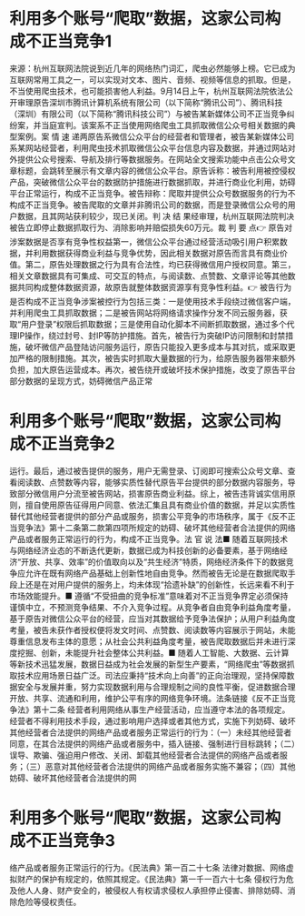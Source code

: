 # 利用多个账号“爬取”数据，这家公司构成不正当竞争1

来源：杭州互联网法院说到近几年的网络热门词汇，爬虫必然能够上榜。它已成为互联网常用工具之一，可以实现对文本、图片、音频、视频等信息的抓取。但是，不当使用爬虫技术，也可能损害他人利益。9月14日上午，杭州互联网法院依法公开审理原告深圳市腾讯计算机系统有限公司（以下简称“腾讯公司”）、腾讯科技（深圳）有限公司（以下简称“腾讯科技公司”）与被告某新媒体公司不正当竞争纠纷案，并当庭宣判。该案系不正当使用网络爬虫工具抓取微信公众号相关数据的典型案例。案 情 速 递两原告系微信公众平台的经营者和管理者，被告某新媒体公司系某网站经营者，利用爬虫技术抓取微信公众平台信息内容及数据，并通过网站对外提供公众号搜索、导航及排行等数据服务。在网站全文搜索功能中点击公众号文章标题，会跳转至展示有文章内容的微信公众平台。原告诉称：被告利用被控侵权产品，突破微信公众平台的数据防护措施进行数据抓取，并进行商业化利用，妨碍平台正常运行，构成不正当竞争。被告辩称：爬取并提供公众号数据服务的行为不构成不正当竞争。被告爬取的文章并非腾讯公司的数据，而是登录微信公众号的用户数据，且其网站获利较少，现已关闭。判 决 结 果经审理，杭州互联网法院判决被告立即停止数据抓取行为、消除影响并赔偿损失60万元。裁 判 要 点👉 原告对涉案数据是否享有竞争性权益第一，微信公众平台通过经营活动吸引用户积累数据，并利用数据获得商业利益与竞争优势，因此相关数据对原告而言具有商业价值。第二，原告处理数据之行为具有合法性，均已获得微信用户授权同意。第三，相关文章数据具有可集成、可交互的特点，与阅读数、点赞数、文章评论等其他数据共同构成整体数据资源，故原告就整体数据资源享有竞争性利益。👉 被告行为是否构成不正当竞争涉案被控行为包括三类：一是使用技术手段绕过微信客户端，并利用爬虫工具抓取数据；二是被告网站将网络请求操作分发不同云服务器，获取“用户登录”权限后抓取数据；三是使用自动化脚本不间断抓取数据，通过多个代理IP操作，绕过封号、封IP等防护措施。首先，被告行为突破IP访问限制和封禁措施，破坏微信产品登陆访问服务运行，原告只能投入更多成本与其对抗，或采取更加严格的限制措施。其次，被告实时抓取大量数据的行为，给原告服务器带来额外负担，加大原告运营成本。再次，被告绕开或破坏技术保护措施，改变了原告平台部分数据的呈现方式，妨碍微信产品正常

# 利用多个账号“爬取”数据，这家公司构成不正当竞争2

运行。最后，通过被告提供的服务，用户无需登录、订阅即可搜索公众号文章、查看阅读数、点赞数等内容，能够实质性替代原告平台提供的部分数据内容服务，导致部分微信用户分流至被告网站，损害原告商业利益。综上，被告违背诚实信用原则，擅自使用原告征得用户同意、依法汇集且具有商业价值的数据，并足以实质性替代其他经营者提供的部分产品或服务，损害公平竞争的市场秩序，属于《反不正当竞争法》第十二条第二款第四项所规定的妨碍、破坏其他经营者合法提供的网络产品或者服务正常运行的行为，构成不正当竞争。法 官 说 法■ 随着互联网技术与网络经济业态的不断迭代更新，数据已成为科技创新的必备要素，基于网络经济“开放、共享、效率”的价值取向以及“共生经济”特质，网络经济条件下的数据竞争应允许在既有网络产品基础上创新性地自由竞争。然而被告无论是在数据爬取手段上还是在对用户提供的服务上，均未体现“拾遗补缺”的创新性，长远来看不利于市场效能提升。■ 遵循“不受扭曲的竞争标准”意味着对不正当竞争界定必须保持谨慎中立，不预测竞争结果、不介入竞争过程。从竞争者自由竞争利益角度考量，基于原告对微信公众平台的经营，应当对其数据给予竞争法保护；从用户利益角度考量，被告未获作者授权便将发文时间、点赞数、阅读数等内容展示于网站，未能尊重信息发布主体的意愿；从社会公共利益角度考量，被告爬取数据后并未进行深度挖掘、创新，未能提升社会整体公共利益。■ 随着人工智能、大数据、云计算等新技术迅猛发展，数据日益成为社会发展的新型生产要素，“网络爬虫”等数据抓取技术应用场景日益广泛。司法应秉持“技术向上向善”的正向治理观，坚持保障数据安全与发展并重，努力实现数据利用与合理规制之间的良性平衡，促进数据合理开放、共享、流通和利用，维护公平有序的网络竞争环境。法条链接《反不正当竞争法》第十二条  经营者利用网络从事生产经营活动，应当遵守本法的各项规定。   经营者不得利用技术手段，通过影响用户选择或者其他方式，实施下列妨碍、破坏其他经营者合法提供的网络产品或者服务正常运行的行为：（一）未经其他经营者同意，在其合法提供的网络产品或者服务中，插入链接、强制进行目标跳转；（二）误导、欺骗、强迫用户修改、关闭、卸载其他经营者合法提供的网络产品或者服务；（三）恶意对其他经营者合法提供的网络产品或者服务实施不兼容；（四）其他妨碍、破坏其他经营者合法提供的网

# 利用多个账号“爬取”数据，这家公司构成不正当竞争3

络产品或者服务正常运行的行为。《民法典》第一百二十七条  法律对数据、网络虚拟财产的保护有规定的，依照其规定。《民法典》第一千一百六十七条  侵权行为危及他人人身、财产安全的，被侵权人有权请求侵权人承担停止侵害、排除妨碍、消除危险等侵权责任。

